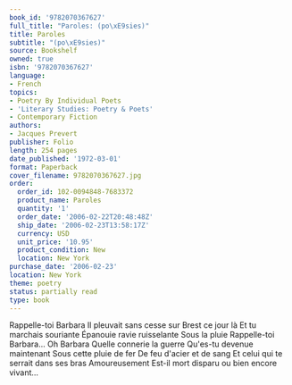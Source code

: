 ```yaml
---
book_id: '9782070367627'
full_title: "Paroles: (po\xE9sies)"
title: Paroles
subtitle: "(po\xE9sies)"
source: Bookshelf
owned: true
isbn: '9782070367627'
language:
- French
topics:
- Poetry By Individual Poets
- 'Literary Studies: Poetry & Poets'
- Contemporary Fiction
authors:
- Jacques Prevert
publisher: Folio
length: 254 pages
date_published: '1972-03-01'
format: Paperback
cover_filename: 9782070367627.jpg
order:
  order_id: 102-0094848-7683372
  product_name: Paroles
  quantity: '1'
  order_date: '2006-02-22T20:48:48Z'
  ship_date: '2006-02-23T13:58:17Z'
  currency: USD
  unit_price: '10.95'
  product_condition: New
  location: New York
purchase_date: '2006-02-23'
location: New York
theme: poetry
status: partially read
type: book
---
```

Rappelle-toi Barbara
Il pleuvait sans cesse sur Brest ce jour là
Et tu marchais souriante
Épanouie ravie ruisselante
Sous la pluie
Rappelle-toi Barbara...
Oh Barbara
Quelle connerie la guerre
Qu'es-tu devenue maintenant
Sous cette pluie de fer
De feu d'acier et de sang
Et celui qui te serrait dans ses bras
Amoureusement
Est-il mort disparu ou bien encore vivant...
